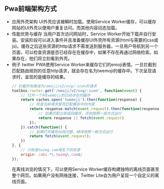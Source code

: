 
## Pwa前端架构方式
- 应用外壳架构
    UI外壳应该被瞬时加载。使用Service Worker缓存，可以缓存网站的UI外壳以便用户重复访问。而其他内容动态加载。
- 性能优势与缓存
    当用户首次访问网站时，Service Worker开始下载并自行安装。安装阶段可以进入事件并且准备缓存UI外壳所有资源(html与需要的css或js)。缓存之后这些资源的http请求不需发送到服务器，一旦用户导航到另一个页面，可以检查资源是否已经存在在缓存中，如果不存在再通过网络检索。如果存在，他们将立刻看到外壳。
- 例子
    twitter PWA使用Service Worker来缓存它们的emoji表情。一旦拦截到匹配路由规则的任意http请求，就会存在名为twemoji的缓存中。下次呈现请求时，呈现的是缓存的结果。
    ```javascript
    // 拦截所有路径为/emoji/v2/svg/:icon的请求
    toolbox.router.get('/emoji/v2/svg/:icon', function(event) {
        // 打开一个叫twemoji的已经存在的缓存
        return caches.open('twemoji').then(function(response) {
            // 检查当前请求是否匹配缓存中的内容
            return response.match(event.request).then(function(response) {
                // 如果匹配立即返回缓存，否则按照一般方式运行
                return response || fetch(event.request)
            });
        }).catch(function() {
            // 如果打开缓存出现问题，继续按照一般方式运行
            return fetch(event.request);
        })
    }, {
        // 只检查twimg.com域名下的资源
        origin: /abs.*\.twimg\.com$/
    });
    ```
    在离线浏览的情况下，可以使用Service Worker缓存构建独特的离线页面甚至整个网页。如果用户没有网络连接，Twitter Lite会为用户呈现一个自定义的离线页面。

